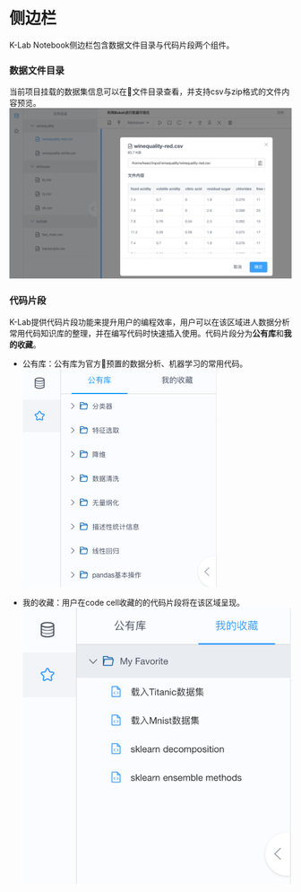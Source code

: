 # 侧边栏

K-Lab Notebook侧边栏包含数据文件目录与代码片段两个组件。
### 数据文件目录
当前项目挂载的数据集信息可以在文件目录查看，并支持csv与zip格式的文件内容预览。
![image description](../image/dataset-preview.png)
### 代码片段
K-Lab提供代码片段功能来提升用户的编程效率，用户可以在该区域进人数据分析常用代码知识库的整理，并在编写代码时快速插入使用。代码片段分为**公有库**和**我的收藏**。
* 公有库：公有库为官方预置的数据分析、机器学习的常用代码。        
![image description](/image/code-storage.png)


* 我的收藏：用户在code cell收藏的的代码片段将在该区域呈现。
![image description](/image/code_my_favorite.png)